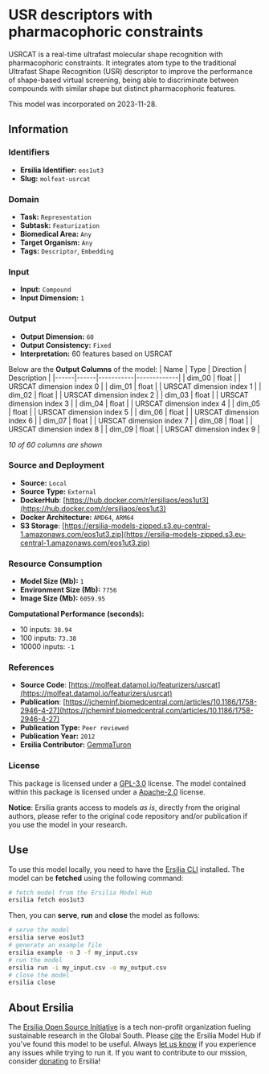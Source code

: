 # USR descriptors with pharmacophoric constraints

USRCAT is a real-time ultrafast molecular shape recognition with pharmacophoric constraints. It integrates atom type to the traditional Ultrafast Shape Recognition (USR) descriptor to improve the performance of shape-based virtual screening, being able to discriminate between compounds with similar shape but distinct pharmacophoric features.

This model was incorporated on 2023-11-28.


## Information
### Identifiers
- **Ersilia Identifier:** `eos1ut3`
- **Slug:** `molfeat-usrcat`

### Domain
- **Task:** `Representation`
- **Subtask:** `Featurization`
- **Biomedical Area:** `Any`
- **Target Organism:** `Any`
- **Tags:** `Descriptor`, `Embedding`

### Input
- **Input:** `Compound`
- **Input Dimension:** `1`

### Output
- **Output Dimension:** `60`
- **Output Consistency:** `Fixed`
- **Interpretation:** 60 features based on USRCAT

Below are the **Output Columns** of the model:
| Name | Type | Direction | Description |
|------|------|-----------|-------------|
| dim_00 | float |  | URSCAT dimension index 0 |
| dim_01 | float |  | URSCAT dimension index 1 |
| dim_02 | float |  | URSCAT dimension index 2 |
| dim_03 | float |  | URSCAT dimension index 3 |
| dim_04 | float |  | URSCAT dimension index 4 |
| dim_05 | float |  | URSCAT dimension index 5 |
| dim_06 | float |  | URSCAT dimension index 6 |
| dim_07 | float |  | URSCAT dimension index 7 |
| dim_08 | float |  | URSCAT dimension index 8 |
| dim_09 | float |  | URSCAT dimension index 9 |

_10 of 60 columns are shown_
### Source and Deployment
- **Source:** `Local`
- **Source Type:** `External`
- **DockerHub**: [https://hub.docker.com/r/ersiliaos/eos1ut3](https://hub.docker.com/r/ersiliaos/eos1ut3)
- **Docker Architecture:** `AMD64`, `ARM64`
- **S3 Storage**: [https://ersilia-models-zipped.s3.eu-central-1.amazonaws.com/eos1ut3.zip](https://ersilia-models-zipped.s3.eu-central-1.amazonaws.com/eos1ut3.zip)

### Resource Consumption
- **Model Size (Mb):** `1`
- **Environment Size (Mb):** `7756`
- **Image Size (Mb):** `6059.95`

**Computational Performance (seconds):**
- 10 inputs: `38.94`
- 100 inputs: `73.38`
- 10000 inputs: `-1`

### References
- **Source Code**: [https://molfeat.datamol.io/featurizers/usrcat](https://molfeat.datamol.io/featurizers/usrcat)
- **Publication**: [https://jcheminf.biomedcentral.com/articles/10.1186/1758-2946-4-27](https://jcheminf.biomedcentral.com/articles/10.1186/1758-2946-4-27)
- **Publication Type:** `Peer reviewed`
- **Publication Year:** `2012`
- **Ersilia Contributor:** [GemmaTuron](https://github.com/GemmaTuron)

### License
This package is licensed under a [GPL-3.0](https://github.com/ersilia-os/ersilia/blob/master/LICENSE) license. The model contained within this package is licensed under a [Apache-2.0](LICENSE) license.

**Notice**: Ersilia grants access to models _as is_, directly from the original authors, please refer to the original code repository and/or publication if you use the model in your research.


## Use
To use this model locally, you need to have the [Ersilia CLI](https://github.com/ersilia-os/ersilia) installed.
The model can be **fetched** using the following command:
```bash
# fetch model from the Ersilia Model Hub
ersilia fetch eos1ut3
```
Then, you can **serve**, **run** and **close** the model as follows:
```bash
# serve the model
ersilia serve eos1ut3
# generate an example file
ersilia example -n 3 -f my_input.csv
# run the model
ersilia run -i my_input.csv -o my_output.csv
# close the model
ersilia close
```

## About Ersilia
The [Ersilia Open Source Initiative](https://ersilia.io) is a tech non-profit organization fueling sustainable research in the Global South.
Please [cite](https://github.com/ersilia-os/ersilia/blob/master/CITATION.cff) the Ersilia Model Hub if you've found this model to be useful. Always [let us know](https://github.com/ersilia-os/ersilia/issues) if you experience any issues while trying to run it.
If you want to contribute to our mission, consider [donating](https://www.ersilia.io/donate) to Ersilia!
